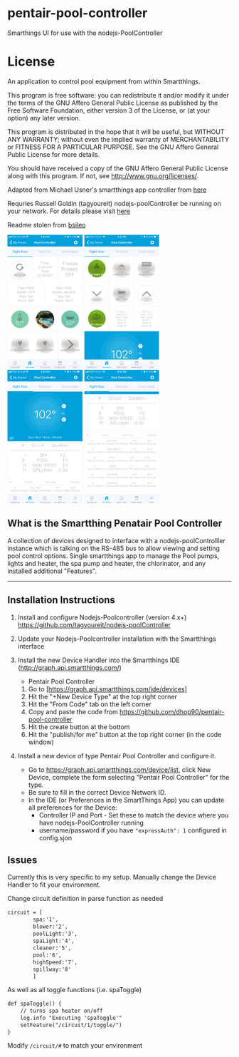 # pentair-pool-controller
Smarthings UI for use with the nodejs-PoolController

# License

An application to control pool equipment from within Smartthings.

This program is free software: you can redistribute it and/or modify
it under the terms of the GNU Affero General Public License as
published by the Free Software Foundation, either version 3 of the
License, or (at your option) any later version.

This program is distributed in the hope that it will be useful,
but WITHOUT ANY WARRANTY; without even the implied warranty of
MERCHANTABILITY or FITNESS FOR A PARTICULAR PURPOSE.  See the
GNU Affero General Public License for more details.

You should have received a copy of the GNU Affero General Public License
along with this program.  If not, see <http://www.gnu.org/licenses/>.

Adapted from Michael Usner's smartthings app controller from [here](https://github.com/michaelusner/pentair-pool-controler)

Requries Russell Goldin (tagyoureit) nodejs-poolController be running on your network.  For details please visit [here](https://github.com/tagyoureit/nodejs-poolController)

Readme stolen from [bsileo](https://github.com/bsileo/SmartThings_Pentair)

<img src="https://github.com/dhop90/pentair-pool-controller/blob/master/images/IMG_6035.PNG" height="300"> <img src="https://github.com/dhop90/pentair-pool-controller/blob/master/images/IMG_6036.PNG" height="300"> <img src="https://github.com/dhop90/pentair-pool-controller/blob/master/images/IMG_6037.PNG" height="300"> <img src="https://github.com/dhop90/pentair-pool-controller/blob/master/images/IMG_6038.PNG" height="300">

## What is the Smartthing Penatair Pool Controller
A collection of devices designed to interface with a nodejs-poolControlller instance which is talking on the RS-485 bus to allow viewing and setting pool control options. Single smartthings app to manage the Pool pumps, lights and heater, the spa pump and heater, the chlorinator, and any installed additional "Features". 


***

## Installation Instructions

1. Install and configure Nodejs-Poolcontroller (version 4.x+)
          https://github.com/tagyoureit/nodejs-poolController
2. Update your Nodejs-Poolcontroller installation with the Smartthings interface

3. Install the new Device Handler into the Smartthings IDE (http://graph.api.smartthings.com/)
   - Pentair Pool Controller

   1. Go to [https://graph.api.smartthings.com/ide/devices]
   2. Hit the "+New Device Type" at the top right corner
   3. Hit the "From Code" tab on the left corner
   4. Copy and paste the code from https://github.com/dhop90/pentair-pool-controller
   5. Hit the create button at the bottom
   6. Hit the "publish/for me" button at the top right corner (in the code window)

4. Install a new device of type Pentair Pool Controller and configure it.
    - Go to https://graph.api.smartthings.com/device/list, click New Device, complete the form selecting "Pentair Pool Controller" for the type. 
    - Be sure to fill in the correct Device Network ID.   
    - In the IDE (or Preferences in the SmartThings App) you can update all preferences for the Device:
    	- Controller IP and Port - Set these to match the device where you have nodejs-PoolController running
        - username/password if you have `"expressAuth": 1` configured in config.sjon

## Issues
Currently this is very specific to my setup.  Manually change the Device Handler to fit your environment.

Change circuit definition in parse function as needed
```
circuit = [  
        spa:'1',  
        blower:'2',  
        poolLight:'3',  
        spaLight:'4',  
        cleaner:'5',  
        pool:'6',  
        highSpeed:'7',  
        spillway:'8'  
        ]
```	
As well as all toggle functions (i.e. spaToggle) 
```
def spaToggle() {
    // turns spa heater on/off
	log.info "Executing 'spaToggle'"
	setFeature("/circuit/1/toggle/")
}
```
Modify `/circuit/#` to match your environment
